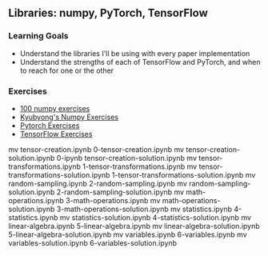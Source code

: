 ## Libraries: numpy, PyTorch, TensorFlow

### Learning Goals

- Understand the libraries I'll be using with every paper implementation
- Understand the strengths of each of TensorFlow and PyTorch, and when to reach for one or the other

### Exercises

- [100 numpy exercises](https://github.com/rougier/numpy-100)
- [Kyubyong's Numpy Exercises](https://github.com/Kyubyong/numpy_exercises)
- [Pytorch Exercises](https://github.com/Kyubyong/pytorch_exercises)
- [TensorFlow Exercises](https://github.com/Kyubyong/tensorflow-exercises)

mv tensor-creation.ipynb 0-tensor-creation.ipynb
mv tensor-creation-solution.ipynb 0-ipynb tensor-creation-solution.ipynb
mv tensor-transformations.ipynb 1-tensor-transformations.ipynb
mv tensor-transformations-solution.ipynb 1-tensor-transformations-solution.ipynb
mv random-sampling.ipynb 2-random-sampling.ipynb
mv random-sampling-solution.ipynb 2-random-sampling-solution.ipynb
mv math-operations.ipynb 3-math-operations.ipynb
mv math-operations-solution.ipynb 3-math-operations-solution.ipynb
mv statistics.ipynb 4-statistics.ipynb
mv statistics-solution.ipynb 4-statistics-solution.ipynb
mv linear-algebra.ipynb 5-linear-algebra.ipynb
mv linear-algebra-solution.ipynb 5-linear-algebra-solution.ipynb
mv variables.ipynb 6-variables.ipynb
mv variables-solution.ipynb 6-variables-solution.ipynb
